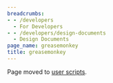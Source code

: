 ```yaml
---
breadcrumbs:
- - /developers
  - For Developers
- - /developers/design-documents
  - Design Documents
page_name: greasemonkey
title: greasemonkey
---
```


Page moved to [user scripts](/developers/design-documents/user-scripts).